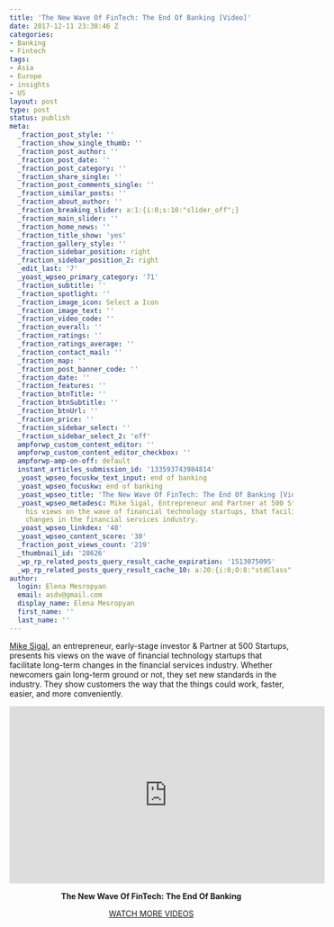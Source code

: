 ```yaml
---
title: 'The New Wave Of FinTech: The End Of Banking [Video]'
date: 2017-12-11 23:30:46 Z
categories:
- Banking
- Fintech
tags:
- Asia
- Europe
- insights
- US
layout: post
type: post
status: publish
meta:
  _fraction_post_style: ''
  _fraction_show_single_thumb: ''
  _fraction_post_author: ''
  _fraction_post_date: ''
  _fraction_post_category: ''
  _fraction_share_single: ''
  _fraction_post_comments_single: ''
  _fraction_similar_posts: ''
  _fraction_about_author: ''
  _fraction_breaking_slider: a:1:{i:0;s:10:"slider_off";}
  _fraction_main_slider: ''
  _fraction_home_news: ''
  _fraction_title_show: 'yes'
  _fraction_gallery_style: ''
  _fraction_sidebar_position: right
  _fraction_sidebar_position_2: right
  _edit_last: '7'
  _yoast_wpseo_primary_category: '71'
  _fraction_subtitle: ''
  _fraction_spotlight: ''
  _fraction_image_icon: Select a Icon
  _fraction_image_text: ''
  _fraction_video_code: ''
  _fraction_overall: ''
  _fraction_ratings: ''
  _fraction_ratings_average: ''
  _fraction_contact_mail: ''
  _fraction_map: ''
  _fraction_post_banner_code: ''
  _fraction_date: ''
  _fraction_features: ''
  _fraction_btnTitle: ''
  _fraction_btnSubtitle: ''
  _fraction_btnUrl: ''
  _fraction_price: ''
  _fraction_sidebar_select: ''
  _fraction_sidebar_select_2: 'off'
  ampforwp_custom_content_editor: ''
  ampforwp_custom_content_editor_checkbox: ''
  ampforwp-amp-on-off: default
  instant_articles_submission_id: '133593743984814'
  _yoast_wpseo_focuskw_text_input: end of banking
  _yoast_wpseo_focuskw: end of banking
  _yoast_wpseo_title: 'The New Wave Of FinTech: The End Of Banking [Video]'
  _yoast_wpseo_metadesc: Mike Sigal, Entrepreneur and Partner at 500 Startups, presents
    his views on the wave of financial technology startups, that facilitate long-term
    changes in the financial services industry.
  _yoast_wpseo_linkdex: '48'
  _yoast_wpseo_content_score: '30'
  _fraction_post_views_count: '219'
  _thumbnail_id: '28626'
  _wp_rp_related_posts_query_result_cache_expiration: '1513075095'
  _wp_rp_related_posts_query_result_cache_10: a:20:{i:0;O:8:"stdClass":2:{s:7:"post_id";s:5:"21975";s:5:"score";s:17:"73.24235445007324";}i:1;O:8:"stdClass":2:{s:7:"post_id";s:5:"27693";s:5:"score";s:17:"69.11673467333505";}i:2;O:8:"stdClass":2:{s:7:"post_id";s:5:"22798";s:5:"score";s:17:"66.22238270035211";}i:3;O:8:"stdClass":2:{s:7:"post_id";s:5:"27742";s:5:"score";s:17:"64.85325259125088";}i:4;O:8:"stdClass":2:{s:7:"post_id";s:5:"20796";s:5:"score";s:15:"63.964308707179";}i:5;O:8:"stdClass":2:{s:7:"post_id";s:5:"22681";s:5:"score";s:17:"63.79818225573945";}i:6;O:8:"stdClass":2:{s:7:"post_id";s:5:"23670";s:5:"score";s:18:"63.673730270344706";}i:7;O:8:"stdClass":2:{s:7:"post_id";s:5:"24448";s:5:"score";s:17:"63.56869152309521";}i:8;O:8:"stdClass":2:{s:7:"post_id";s:5:"26048";s:5:"score";s:17:"63.51205558925531";}i:9;O:8:"stdClass":2:{s:7:"post_id";s:5:"18648";s:5:"score";s:17:"63.49367615207568";}i:10;O:8:"stdClass":2:{s:7:"post_id";s:5:"20467";s:5:"score";s:17:"62.92873181128654";}i:11;O:8:"stdClass":2:{s:7:"post_id";s:5:"19938";s:5:"score";s:18:"61.883139749956854";}i:12;O:8:"stdClass":2:{s:7:"post_id";s:5:"27048";s:5:"score";s:18:"61.716802974365464";}i:13;O:8:"stdClass":2:{s:7:"post_id";s:5:"15951";s:5:"score";s:18:"61.447745208949556";}i:14;O:8:"stdClass":2:{s:7:"post_id";s:5:"26610";s:5:"score";s:17:"61.20661769746097";}i:15;O:8:"stdClass":2:{s:7:"post_id";s:5:"24685";s:5:"score";s:17:"60.89744099795111";}i:16;O:8:"stdClass":2:{s:7:"post_id";s:5:"22756";s:5:"score";s:17:"60.89744099795111";}i:17;O:8:"stdClass":2:{s:7:"post_id";s:5:"21843";s:5:"score";s:17:"60.51986898162052";}i:18;O:8:"stdClass":2:{s:7:"post_id";s:5:"21214";s:5:"score";s:17:"60.51986898162052";}i:19;O:8:"stdClass":2:{s:7:"post_id";s:5:"23416";s:5:"score";s:17:"60.10092894987045";}}
author:
  login: Elena Mesropyan
  email: asdv@gmail.com
  display_name: Elena Mesropyan
  first_name: ''
  last_name: ''
---
```


<p><a href="https://www.linkedin.com/in/mikesigal/"><span style="font-weight: 400;">Mike Sigal</span></a><span style="font-weight: 400;">, an entrepreneur, early-stage investor &amp; Partner at 500 Startups, presents his views on the wave of financial technology startups that facilitate long-term changes in the financial services industry. Whether newcomers gain long-term ground or not, they set new standards in the industry. They show customers the way that the things could work, faster, easier, and more conveniently. </span></p>
<p style="text-align: center;"><iframe src="https://www.youtube.com/embed/3UA4CZW689Q" width="560" height="315" frameborder="0" allowfullscreen="allowfullscreen"></iframe></p>
<p style="text-align: center;"><strong>The New Wave Of FinTech: The End Of Banking</strong></p>
<p style="text-align: center;"><a href="https://letstalkpayments.com/?s=video"><span style="font-weight: 400;">WATCH MORE VIDEOS</span></a></p>
